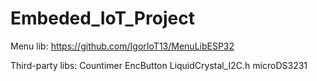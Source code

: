# Embeded_IoT_Project
Menu lib: https://github.com/IgorIoT13/MenuLibESP32

Third-party libs:
Countimer
EncButton
LiquidCrystal_I2C.h
microDS3231